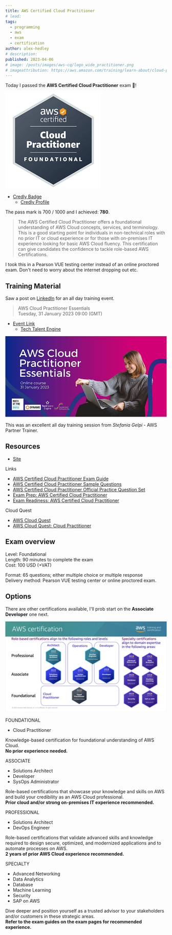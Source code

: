 ```yaml
---
title: AWS Certified Cloud Practitioner
# lead:
tags:
  - programming
  - aws
  - exam
  - certification
author: alex-hedley
# description:
published: 2023-04-06
# image: /posts/images/aws-cq/logo_wide_practitioner.png
# imageattribution: https://aws.amazon.com/training/learn-about/cloud-practitioner/
---
```


<!-- # AWS Certified Cloud Practitioner -->

Today I passed the **AWS Certified Cloud Practitioner** exam 🎉!

![AWS Certified Cloud Practitioner Badge](images/aws-ccp/AWS-Certified-Cloud-Practitioner_badge.png "AWS Certified Cloud Practitioner")

- [Credly Badge](https://www.credly.com/badges/a3c0cb2e-612c-4463-a7f0-7da98f8343e8)
  - [Credly Profile](https://www.credly.com/users/alexhedley/badges)

The pass mark is 700 / 1000 and I achieved: **780**.

> The AWS Certified Cloud Practitioner offers a foundational understanding of AWS Cloud concepts, services, and terminology. This is a good starting point for individuals in non-technical roles with no prior IT or cloud experience or for those with on-premises IT experience looking for basic AWS Cloud fluency. This certification can give candidates the confidence to tackle role-based AWS Certifications.

I took this in a Pearson VUE testing center instead of an online proctored exam. Don't need to worry about the internet dropping out etc.

## Training Material

Saw a post on [LinkedIn](https://www.linkedin.com/feed/update/urn:li:activity:7019288272430333952) for an all day training event.

> AWS Cloud Practitioner Essentials  
> Tuesday, 31 January 2023 09:00 (GMT)

- [Event Link](https://www.eventbrite.co.uk/e/aws-cloud-practitioner-essentials-tickets-488693313857)
  - [Tech Talent Engine](https://techtalentengine.co.uk)

![Event - AWS Cloud Practitioner Essentials](images/aws-ccp/Event-AWS-Cloud-Practitioner-Essentials.jpeg "Event - AWS Cloud Practitioner Essentials")

This was an excellent all day training session from _Stefania Gelpi_ - AWS Partner Trainer.

## Resources

- [Site](https://aws.amazon.com/certification/certified-cloud-practitioner/)

Links

- [AWS Certified Cloud Practitioner Exam Guide](https://d1.awsstatic.com/training-and-certification/docs-cloud-practitioner/AWS-Certified-Cloud-Practitioner_Exam-Guide.pdf)
- [AWS Certified Cloud Practitioner Sample Questions](https://d1.awsstatic.com/training-and-certification/docs-cloud-practitioner/AWS-Certified-Cloud-Practitioner_Sample-Questions.pdf)
- [AWS Certified Cloud Practitioner Official Practice Question Set](https://explore.skillbuilder.aws/learn/course/external/view/elearning/12483/aws-certified-cloud-practitioner-practice-question-set-clf-c01-english)
- [Exam Prep: AWS Certified Cloud Practitioner](https://explore.skillbuilder.aws/learn/course/external/view/elearning/9449/exam-prep-aws-certified-cloud-practitioner-foundations)
- [Exam Readiness: AWS Certified Cloud Practitioner](https://aws.amazon.com/training/events/?get-certified-vilt-courses-cards.sort-by=item.additionalFields.startDateSort&get-certified-vilt-courses-cards.sort-order=asc&awsf.get-certified-vilt-courses-type=*all&awsf.get-certified-vilt-courses-series=series%23aws-certification-exam-readiness&awsf.get-certified-vilt-audience=*all&awsf.get-certified-vilt-locations=*all&awsf.get-certified-vilt-countries=*all&awsf.get-certified-vilt-languages=*all&awsf.get-certified-vilt-courses-level=level%23100&awsf.get-certified-vilt-courses-tech-category=*all&cp=sec&sec=prep)

Cloud Quest

- [AWS Cloud Quest](https://aws.amazon.com/training/digital/aws-cloud-quest/)
- [AWS Cloud Quest: Cloud Practitioner](https://pages.awscloud.com/global_traincert_twitch-cloud-quest-CP.html)

## Exam overview

Level: Foundational  
Length: 90 minutes to complete the exam  
Cost: 100 USD (+VAT)

Format: 65 questions; either multiple choice or multiple response  
Delivery method: Pearson VUE testing center or online proctored exam.

## Options

There are other certifications available, I'll prob start on the **Associate Developer** one next.

![AWS certification](images/aws-ccp/AWS-certification.png "AWS certification")

FOUNDATIONAL

- Cloud Practitioner

Knowledge-based certification for foundational understanding of AWS Cloud.  
**No prior experience needed.**

ASSOCIATE

- Solutions Architect
- Developer
- SysOps Administrator

Role-based certifications that showcase your knowledge and skills on AWS and build your credibility as an AWS Cloud professional.  
**Prior cloud and/or strong on-premises IT experience recommended.**

PROFESSIONAL

- Solutions Architect
- DevOps Engineer

Role-based certifications that validate advanced skills and knowledge required to design secure, optimized, and modernized applications and to automate processes on AWS.  
**2 years of prior AWS Cloud experience recommended.**

SPECIALTY

- Advanced Networking
- Data Analytics
- Database
- Machine Learning
- Security
- SAP on AWS

Dive deeper and position yourself as a trusted advisor to your stakeholders and/or customers in these strategic areas.  
**Refer to the exam guides on the exam pages for recommended experience.**
